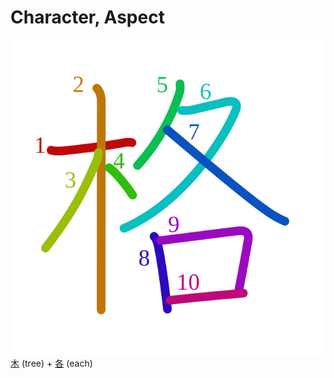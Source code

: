 # Character, Aspect
![683c](Kanji/kanji-colorize/683c.svg)
[木](Kanji/kanji-dict/木.md) (tree) + [各](Vocabulary/各.md) (each)